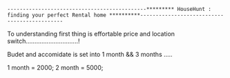    ---------------------------------------------********* HouseHunt : finding your perfect Rental home **********---------------------------------------------

To understanding first thing is effortable price and location switch..............................!

Budet and accomidate is set into 1 month && 3 months .....

1 month = 2000;
2 month = 5000;
